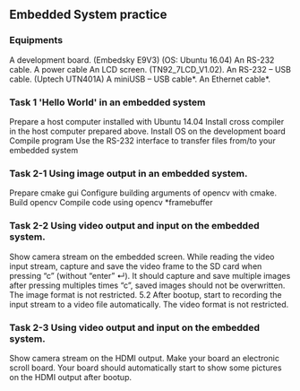 ## Embedded System practice

### Equipments
A development board. (Embedsky E9V3)
(OS: Ubuntu 16.04)
An RS-232 cable.
A power cable
An LCD screen. (TN92_7LCD_V1.02).
An RS-232 – USB cable. (Uptech UTN401A)
A miniUSB – USB cable*.
An Ethernet cable*.


### Task 1  'Hello World' in an embedded system
Prepare a host computer installed with Ubuntu 14.04
Install cross compiler in the host computer prepared above.
Install OS on the development board
Compile program
Use the RS-232 interface to transfer files from/to your embedded system

### Task 2-1 Using image output in an embedded system.
Prepare cmake gui
Configure building arguments of opencv with cmake.
Build opencv
Compile code using opencv
*framebuffer

### Task 2-2 Using video output and input on the embedded system.
Show camera stream on the embedded screen.
While reading the video input stream, capture and save the video frame to the SD card when pressing “c” (without “enter” ↵). It should capture and save multiple images after pressing multiples times “c”, saved images should not be overwritten. The image format is not restricted.
5.2 After bootup, start to recording the input stream to a video file automatically. The video format is not restricted.

### Task 2-3 Using video output and input on the embedded system.
Show camera stream on the HDMI output.
Make your board an electronic scroll board. Your board should automatically start to show some pictures on the HDMI output after bootup.
